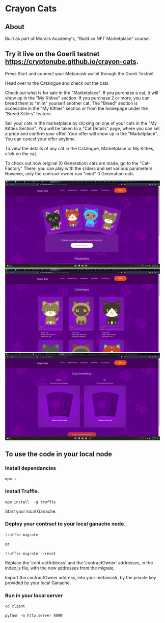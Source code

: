# Crayon Cats
## About

Built as part of Moralis Academy's, "Build an NFT Marketplace" course.
##

## Try it live on the Goerli testnet https://cryptonube.github.io/crayon-cats.

Press Start and connect your Metamask wallet through the Goerli Testnet

Head over to the Catalogue and check out the cats. 

Check out what is for sale in the "Marketplace". If you purchase a cat, it will show up in the "My Kitties" section. If you purchase 2 or more, you can breed them to "mint" yourself another cat.
The "Breed" section is accessible in the "My Kitties" section or from the homepage under the "Breed Kitties" feature.

Sell your cats in the marketplace by clicking on one of your cats in the "My Kitties Section". You will be taken to a "Cat Details" page, where you can set a price and confirm your offer. Your offer will show up in the "Marketplace". You can cancel your offer anytime. 

To view the details of any cat in the Catalogue, Marketplace or My Kitties, click on the cat.

To check out how original (0 Generation) cats are made, go to the "Cat-Factory" There, you can play with the sliders and set various parameters. However, only the contract owner can "mint" 0 Generation cats.

<img src="client\assets\images\Crayon-Cats-Homepage.png"/>
<img src="client\assets\images\Crayon-Cats-1.png"/>
<img src="client\assets\images\Breed.png"/>
 
## To use the code in your local node

### Install dependancies

~~~
npm i
~~~

### Install Truffle.

~~~
npm install  -g truffle
~~~

 Start your local Ganache.

### Deploy your contract to your local ganache node.

~~~
truffle migrate
~~~
or
~~~
truffle migrate --reset
~~~

Replace the 'contractAddress' and the 'contractOwner' addresses, in the index.js file, with the new addresses from the migrate.

Import the contractOwner address, into your metamask, by the private key provided by your local Ganache.

### Run in your local server
~~~
cd client
~~~
~~~
python -m http.server 8000
~~~
